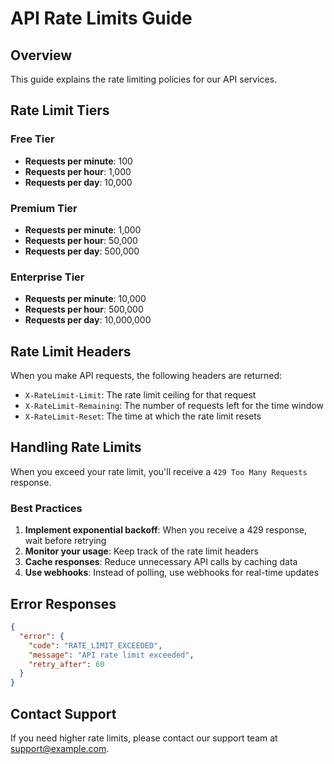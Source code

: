 # API Rate Limits Guide

## Overview

This guide explains the rate limiting policies for our API services.

## Rate Limit Tiers

### Free Tier
- **Requests per minute**: 100
- **Requests per hour**: 1,000
- **Requests per day**: 10,000

### Premium Tier
- **Requests per minute**: 1,000
- **Requests per hour**: 50,000
- **Requests per day**: 500,000

### Enterprise Tier
- **Requests per minute**: 10,000
- **Requests per hour**: 500,000
- **Requests per day**: 10,000,000

## Rate Limit Headers

When you make API requests, the following headers are returned:

- `X-RateLimit-Limit`: The rate limit ceiling for that request
- `X-RateLimit-Remaining`: The number of requests left for the time window
- `X-RateLimit-Reset`: The time at which the rate limit resets

## Handling Rate Limits

When you exceed your rate limit, you'll receive a `429 Too Many Requests` response.

### Best Practices

1. **Implement exponential backoff**: When you receive a 429 response, wait before retrying
2. **Monitor your usage**: Keep track of the rate limit headers
3. **Cache responses**: Reduce unnecessary API calls by caching data
4. **Use webhooks**: Instead of polling, use webhooks for real-time updates

## Error Responses

```json
{
  "error": {
    "code": "RATE_LIMIT_EXCEEDED",
    "message": "API rate limit exceeded",
    "retry_after": 60
  }
}
```

## Contact Support

If you need higher rate limits, please contact our support team at support@example.com.
